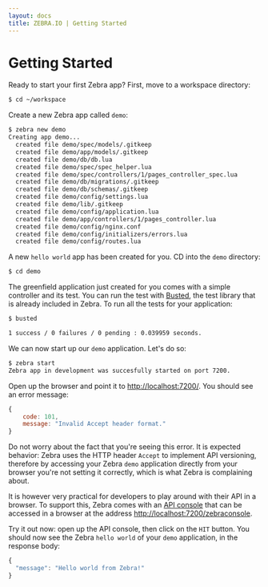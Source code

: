 ```yaml
---
layout: docs
title: ZEBRA.IO | Getting Started
---
```



# Getting Started

Ready to start your first Zebra app? First, move to a workspace directory:

```bash
$ cd ~/workspace
```

Create a new Zebra app called `demo`:

```bash
$ zebra new demo
Creating app demo...
  created file demo/spec/models/.gitkeep
  created file demo/app/models/.gitkeep
  created file demo/db/db.lua
  created file demo/spec/spec_helper.lua
  created file demo/spec/controllers/1/pages_controller_spec.lua
  created file demo/db/migrations/.gitkeep
  created file demo/db/schemas/.gitkeep
  created file demo/config/settings.lua
  created file demo/lib/.gitkeep
  created file demo/config/application.lua
  created file demo/app/controllers/1/pages_controller.lua
  created file demo/config/nginx.conf
  created file demo/config/initializers/errors.lua
  created file demo/config/routes.lua
```

A new `hello world` app has been created for you. CD into the `demo` directory:

```bash
$ cd demo
```

The greenfield application just created for you comes with a simple controller and its test. You can run the test with
[Busted](http://olivinelabs.com/busted/), the test library that is already included in Zebra. To run all the tests for your application:

```bash
$ busted

1 success / 0 failures / 0 pending : 0.039959 seconds.
```

We can now start up our `demo` application. Let's do so:

```bash
$ zebra start
Zebra app in development was succesfully started on port 7200.
```

Open up the browser and point it to [http://localhost:7200/](http://localhost:7200/). You should see an error message:

```javascript
{
    code: 101,
    message: "Invalid Accept header format."
}
```
Do not worry about the fact that you're seeing this error. It is expected behavior: Zebra uses the HTTP header `Accept` to implement API versioning, therefore by accessing your Zebra `demo` application directly from your browser you're not setting it correctly, which is what Zebra is complaining about.

It is however very practical for developers to play around with their API in a browser. To support this, Zebra comes with an [API console](/docs/api_console.html) that can be accessed in a browser at the address [http://localhost:7200/zebraconsole](http://localhost:7200/zebraconsole).

Try it out now: open up the API console, then click on the `HIT` button. You should now see the Zebra `hello world` of your `demo` application, in the response body:

```javascript
{
  "message": "Hello world from Zebra!"
}
```
